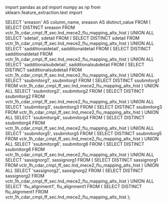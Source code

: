 import pandas as pd
import numpy as np
from sklearn.feature_extraction.text import 


SELECT 'sreason' AS column_name, sreason AS distinct_value
FROM (
  SELECT DISTINCT sreason 
  FROM vctr_1h_cdar_cmpl_ff_sec.lnd_mece2_flu_mapping_altx_hist
)
UNION ALL
SELECT 'sdetail', sdetail
FROM (
  SELECT DISTINCT sdetail 
  FROM vctr_1h_cdar_cmpl_ff_sec.lnd_mece2_flu_mapping_altx_hist
)
UNION ALL
SELECT 'sadditionaldetail', sadditionaldetail
FROM (
  SELECT DISTINCT sadditionaldetail 
  FROM vctr_1h_cdar_cmpl_ff_sec.lnd_mece2_flu_mapping_altx_hist
)
UNION ALL
SELECT 'sadditionalsubdetail', sadditionalsubdetail
FROM (
  SELECT DISTINCT sadditionalsubdetail 
  FROM vctr_1h_cdar_cmpl_ff_sec.lnd_mece2_flu_mapping_altx_hist
)
UNION ALL
SELECT 'ssubmitorg1', ssubmitorg1
FROM (
  SELECT DISTINCT ssubmitorg1 
  FROM vctr_1h_cdar_cmpl_ff_sec.lnd_mece2_flu_mapping_altx_hist
)
UNION ALL
SELECT 'ssubmitorg2', ssubmitorg2
FROM (
  SELECT DISTINCT ssubmitorg2 
  FROM vctr_1h_cdar_cmpl_ff_sec.lnd_mece2_flu_mapping_altx_hist
)
UNION ALL
SELECT 'ssubmitorg3', ssubmitorg3
FROM (
  SELECT DISTINCT ssubmitorg3 
  FROM vctr_1h_cdar_cmpl_ff_sec.lnd_mece2_flu_mapping_altx_hist
)
UNION ALL
SELECT 'ssubmitorg4', ssubmitorg4
FROM (
  SELECT DISTINCT ssubmitorg4 
  FROM vctr_1h_cdar_cmpl_ff_sec.lnd_mece2_flu_mapping_altx_hist
)
UNION ALL
SELECT 'ssubmitorg5', ssubmitorg5
FROM (
  SELECT DISTINCT ssubmitorg5 
  FROM vctr_1h_cdar_cmpl_ff_sec.lnd_mece2_flu_mapping_altx_hist
)
UNION ALL
SELECT 'ssubmitorg6', ssubmitorg6
FROM (
  SELECT DISTINCT ssubmitorg6 
  FROM vctr_1h_cdar_cmpl_ff_sec.lnd_mece2_flu_mapping_altx_hist
)
UNION ALL
SELECT 'sassignorg1', sassignorg1
FROM (
  SELECT DISTINCT sassignorg1 
  FROM vctr_1h_cdar_cmpl_ff_sec.lnd_mece2_flu_mapping_altx_hist
)
UNION ALL
SELECT 'sassignorg2', sassignorg2
FROM (
  SELECT DISTINCT sassignorg2 
  FROM vctr_1h_cdar_cmpl_ff_sec.lnd_mece2_flu_mapping_altx_hist
)
UNION ALL
SELECT 'flu_alignment1', flu_alignment1
FROM (
  SELECT DISTINCT flu_alignment1 
  FROM vctr_1h_cdar_cmpl_ff_sec.lnd_mece2_flu_mapping_altx_hist
);



